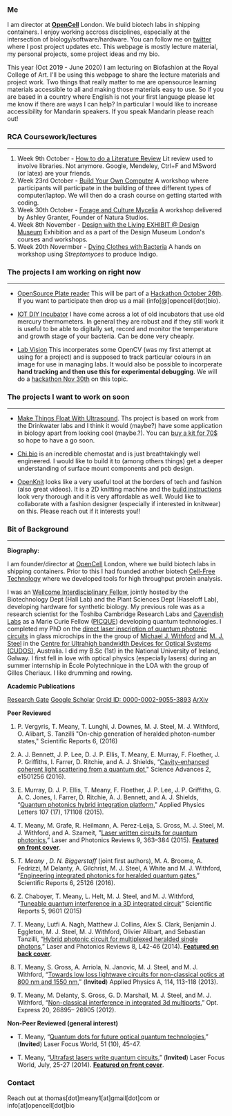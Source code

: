 ### Me

I am director at [**OpenCell**](https://opencell.bio) London. We build biotech labs in shipping containers. I enjoy working accross disciplines, especially at the intersection of biology/software/hardware. You can follow me on [twitter](https://twitter.com/tomopencell) where I post project updates etc. This webpage is mostly lecture material, my personal projects, some project ideas and my bio. 

This year (Oct 2019 - June 2020) I am lecturing on Biofashion at the Royal College of Art. I'll be using this webpage to share the lecture materials and project work. Two things that really matter to me are opensource learning materials accessible to all and making those materials easy to use. So if you are based in a country where English is not your first language please let me know if there are ways I can help? In particular I would like to increase accessibility for Mandarin speakers. If you speak Mandarin please reach out!

### RCA Coursework/lectures
---
1. Week 9th October - [How to do a Literature Review](https://github.com/tmopencell/literaturereview)
Lit review used to involve libraries. Not anymore. Google, Mendeley, Ctrl+F and MSword (or latex) are your friends.  
2. Week 23rd October - [Build Your Own Computer](https://github.com/tmopencell/diycomputer)
A workshop where participants will participate in the building of three different types of computer/laptop. We will then do a crash course on getting started with coding. 
3. Week 30th October - [Forage and Culture Mycelia](https://www.instagram.com/natura_studios/?hl=en)
A workshop delivered by Ashley Granter, Founder of Natura Studios. 
4. Week 8th November - [Design with the Living EXHIBIT @ Design Museum](https://designmuseum.org/whats-on/talks-courses-and-workshops/design-with-the-living)
Exhibition and as a part of the Design Museum London's courses and workshops.
5. Week 20th Novermber - [Dying Clothes with Bacteria]()
A hands on workshop using _Streptomyces_ to produce Indigo. 

### The projects I am working on right now 
---

- [OpenSource Plate reader](https://github.com/tmopencell/OSP)
This will be part of a [Hackathon October 26th](https://www.opencell.bio/biohack-here-now). If you want to participate then drop us a mail (info[@]opencell[dot]bio). 

- [IOT DIY Incubator](https://github.com/tmopencell/diyincubator)
I have come across a lot of old incubators that use old mercury thermometers. In general they are robust and if they still work it is useful to be able to digitally set, record and monitor the temperature and growth stage of your bacteria. Can be done very cheaply. 

- [Lab Vision](https://github.com/tmopencell/labvision)
This incorperates some OpenCV (was my first attempt at using for a project) and is supposed to track particular colours in an image for use in managing labs. It would also be possible to incorperate **hand tracking and then use this for experimental debugging**. We will do a [hackathon Nov 30th](https://www.opencell.bio/biohack-here-now) on this topic. 

### The projects I want to work on soon
---

- [Make Things Float With Ultrasound](https://spectrum.ieee.org/geek-life/hands-on/how-to-make-things-float-with-ultrasound). Ths project is based on work from the Drinkwater labs and I think it would (maybe?) have some application in biology apart from looking cool (maybe.?). You can [buy a kit for 70$](https://www.makerfabs.com/index.php?route=product/product&product_id=508) so hope to have a go soon. 

- [Chi.bio](https://chi.bio) is an incredible chemostat and is just breathtakingly well engineered. I would like to build it to (among others things) get a deeper understanding of surface mount components and pcb design.

- [OpenKnit](https://hackaday.com/2014/02/20/openknit-the-open-source-knitting-machine/) looks like a very useful tool at the borders of tech and fashion (also great videos). It is a 2D knitting machine and the [build instructions](https://github.com/g3rard/OpenKnit) look very thorough and it is very affordable as well. Would like to collaborate with a fashion designer (especially if interested in knitwear) on this. Please reach out if it interests you!! 

### Bit of Background
---

**Biography:**

I am founder/director at [OpenCell](https://opencell.bio) London, where we build biotech labs in shipping containers. Prior to this I had founded another biotech [Cell-Free Technology](https://cell-free.tech) where we developed tools for high throughput protein analysis. 

I was an [Wellcome Interdisciplinary Fellow](https://www.synbio.cam.ac.uk/directory/tdm34), jointly hosted by the Biotechnology Dept (Hall Lab) and the Plant Sciences Dept (Haseloff Lab), developing hardware for synthetic biology. My previous role was as a research scientist for the Toshiba Cambridge Research Labs and [Cavendish Labs](https://www.sp.phy.cam.ac.uk/directory/thomas-david-meany) as a Marie Curie Fellow ([PICQUE](http://www.picque.eu/thomas-meany-er5/)) developing quantum technologies. I completed my PhD on the [direct laser inscription of quantum photonic circuits](https://youtu.be/I-yKke2cOcQ) in glass microchips in the the group of [Michael J. Withford](https://researchers.mq.edu.au/en/persons/michael-withford) and [M. J. Steel](http://physics.mq.edu.au/~msteel/index.html) in the [Centre for Ultrahigh bandwidth Devices for Optical Systems (CUDOS)](https://researchers.mq.edu.au/en/organisations/arc-centre-for-ultrahigh-bandwidth-devices-for-optical-systems-cu), Australia. I did my B.Sc (1st) in the National University of Ireland, Galway. I first fell in love with optical physics (especially lasers) during an summer internship in École Polytechnique in the LOA with the group of Gilles Cheriaux. I like drumming and rowing.  

**Academic Publications**

[Research Gate](http://www.researchgate.net/profile/Thomas_Meany)   [Google Scholar](http://scholar.google.co.uk/citations?user=nrqjUCkAAAAJ&hl=en)   [Orcid ID: 0000-0002-9055-3893](http://www.orcid.org/0000-0002-9055-3893)   [ArXiv](http://arxiv.org/find/quant-ph/1/au:+Meany_T/0/1/0/all/0/1)

**Peer Reviewed**

1. P. Vergyris, T. Meany, T. Lunghi, J. Downes, M. J. Steel, M. J. Withford, O. Alibart, S. Tanzilli "On-chip generation of heralded photon-number states," Scientific Reports 6, (2016)

2. A. J. Bennett, J. P. Lee, D. J. P. Ellis, T. Meany, E. Murray, F. Floether,  J. P. Griffiths, I. Farrer, D. Ritchie, and A. J. Shields, “[Cavity-enhanced coherent light scattering from a quantum dot](https://advances.sciencemag.org/content/2/4/e1501256)," Science Advances 2, e1501256 (2016).

3. E. Murray, D. J. P. Ellis, T. Meany, F. Floether, J. P. Lee, J. P. Griffiths, G. A. C. Jones, I. Farrer, D. Ritchie, A. J. Bennett, and A. J. Shields, “[Quantum photonics hybrid integration platform](https://aip.scitation.org/doi/10.1063/1.4935029)," Applied Physics Letters 107 (17), 171108 (2015).

4. T. Meany, M. Grafe, R. Heilmann, A. Perez-Leija, S. Gross, M. J. Steel, M. J. Withford, and A. Szameit, "[Laser written circuits for quantum photonics](https://onlinelibrary.wiley.com/doi/full/10.1002/lpor.201500061),” Laser and Photonics Reviews 9, 363–384 (2015). **[Featured on front cover](https://onlinelibrary.wiley.com/toc/18638899/2015/9/4)**.

5. *T. Meany* , *D. N. Biggerstaff* (joint first authors), M. A. Broome, A. Fedrizzi, M Delanty, A. Gilchrist, M. J. Steel, A White and M. J. Withford, “[Engineering integrated photonics for heralded quantum gates](https://www.nature.com/articles/srep25126),” Scientific Reports 6, 25126 (2016).

6. Z. Chaboyer, T. Meany, L. Helt, M. J. Steel, and M. J. Withford, “[Tuneable quantum interference in a 3D integrated circuit](https://www.nature.com/articles/srep09601)” Scientific Reports 5, 9601 (2015)

7. T. Meany, Lutfi A. Nagh, Matthew J. Collins, Alex S. Clark, Benjamin J. Eggleton, M. J. Steel, M. J. Withford, Olivier Alibart, and Sebastian Tanzilli, “[Hybrid photonic circuit for multiplexed heralded single photons](https://onlinelibrary.wiley.com/doi/abs/10.1002/lpor.201400027),” Laser and Photonics Reviews 8, L42-46 (2014). **[Featured on back cover](https://onlinelibrary.wiley.com/doi/10.1002/lpor.201470033)**.

8. T. Meany, S. Gross, A. Arriola, N. Janovic, M. J. Steel, and M. J. Withford, “[Towards low loss lightwave circuits for non-classical optics at 800 nm and 1550 nm](https://link.springer.com/article/10.1007/s00339-013-8090-8),” (**Invited**) Applied Physics A, 114, 113-118 (2013).

9. T. Meany, M. Delanty, S. Gross, G. D. Marshall, M. J. Steel, and M. J. Withford, “[Non-classical interference in integrated 3d multiports](https://www.osapublishing.org/oe/abstract.cfm?uri=oe-20-24-26895),” Opt. Express 20, 26895– 26905 (2012).

**Non-Peer Reviewed (general interest)**

- T. Meany, “[Quantum dots for future optical quantum technologies](https://www.laserfocusworld.com/lasers-sources/article/16551637/quantumdot-sources-quantum-dots-for-future-optical-quantum-technologies),” (**Invited**) Laser Focus World, 51 (10), 45-47. 

- T. Meany, “[Ultrafast lasers write quantum circuits](https://www.laserfocusworld.com/lasers-sources/article/16550196/optical-manufacturing-femtosecondlaser-directwritten-waveguides-produce-quantum-circuits-in-glass),” (**Invited**) Laser Focus World, July, 25-27 (2014). **[Featured on front cover](https://www.laserfocusworld.com/magazine/556395)**. 

### Contact

Reach out at thomas[dot]meany1[at]gmail[dot]com or info[at]opencell[dot]bio
